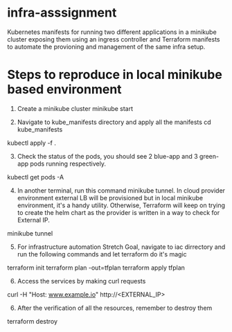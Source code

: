 # infra-asssignment
Kubernetes manifests for running two different applications in a minikube cluster exposing them using an ingress controller and Terraform manifests to automate the provioning and management of the same infra setup.

# Steps to reproduce in local minikube based environment

1. Create a minikube cluster 
minikube start

2. Navigate to kube_manifests directory and apply all the manifests
cd kube_manifests

kubectl apply -f .

3. Check the status of the pods, you should see 2 blue-app and 3 green-app pods running respectively.  

kubectl get pods -A

4. In another terminal, run this command minikube tunnel. In cloud provider environment external LB will be provisioned but in local minikube environment, it's a handy utility. Otherwise, Terraform will keep on trying to create the helm chart as the provider is written in a way to check for External IP.

minikube tunnel

5. For infrastructure automation Stretch Goal, navigate to iac dirrectory and run the following commands and let terraform do it's magic

terraform init
terraform plan -out=tfplan
terraform apply tfplan


6. Access the services by making curl requests

curl -H "Host: www.example.io"  http://<EXTERNAL_IP>

6. After the verification of all the resources, remember to destroy them

terraform destroy
